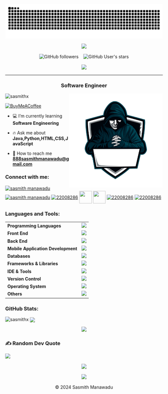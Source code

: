 <div align="center">
    
![header](https://github.com/s-shemmee/s-shemmee/blob/output/github-contribution-grid-snake-dark.svg)

</div>

<p align="center">
<img src = "https://user-images.githubusercontent.com/59575502/127335491-fdba1874-e943-4d3c-ab8c-678ffe22f8b8.png"/>
</p>
</div>
<div align="center">
<img alt="GitHub followers" src="https://img.shields.io/github/followers/sasmithx?style=social"> &nbsp;&nbsp; 
<img alt="GitHub User's stars" src="https://img.shields.io/github/stars/sasmithx?style=social" />
</div>

<div align="center">
<br>
  <img src="https://readme-typing-svg.herokuapp.com?font=Philosopher&color=E8E8E8&size=50&center=true&vCenter=true&height=60&width=618&lines=Hi+,+I'm+Sasmith+Manawadu+;Welcome+to+My+Profile!">
</div>
<hr>
<h3 align="center">Software Engineer</h3>
<img align="right" alt="Coding" width="300" height="300px" src="https://github.com/sasmithx/sasmithx/blob/main/mascotPro.png">

<p align="left"> <img src="https://komarev.com/ghpvc/?username=sasmithx&label=Profile%20views&color=000000&style=for-the-badge" alt="sasmithx" /> </p>

[![BuyMeACoffee](https://img.shields.io/badge/Buy%20Me%20a%20Coffee-ffdd00?style=for-the-badge&logo=buy-me-a-coffee&logoColor=black)](https://buymeacoffee.com/sasmithx)

- 💻 I’m currently learning **Software Engineering**

- 🔥 Ask me about **Java,Python,HTML,CSS,JavaScript**

- 🌿 How to reach me **888sasmithmanawadu@gmail.com**

 
<h3 align="left">Connect with me:</h3>
<p align="left">
<a href="https://discord.com/invite/sasmithx" target="blank"><img align="center" src="https://www.svgrepo.com/show/353655/discord-icon.svg" alt="sasmith manawadu" height="30" width="40" /></a>    
<a href="https://linkedin.com/in/sasmith manawadu" target="blank"><img align="center" src="https://raw.githubusercontent.com/rahuldkjain/github-profile-readme-generator/master/src/images/icons/Social/linked-in-alt.svg" alt="sasmith manawadu" height="30" width="40" /></a>
<a href="https://stackoverflow.com/users/22008286" target="blank"><img align="center" src="https://raw.githubusercontent.com/rahuldkjain/github-profile-readme-generator/master/src/images/icons/Social/stack-overflow.svg" alt="22008286" height="30" width="40" /></a>
<a href="https://www.hackerrank.com/profile/sasmithx" target="blank"><img align="center" src="https://upload.wikimedia.org/wikipedia/commons/thumb/4/40/HackerRank_Icon-1000px.png/900px-HackerRank_Icon-1000px.png"  height="40" width="40" /></a>
<a href="https://leetcode.com/u/sasmithx/" target="blank"><img align="center" src="https://upload.wikimedia.org/wikipedia/commons/8/8e/LeetCode_Logo_1.png?20190719232508"  height="40" width="40" /></a>    
<a href="https://hashnode.com/@Sasmithx" target="blank"><img align="center" src="https://www.svgrepo.com/show/353859/hashnode-icon.svg" alt="22008286" height="30" width="40" /></a>
<a href="https://medium.com/@888sasmithmanawadu" target="blank"><img align="center" src="https://miro.medium.com/v2/resize:fit:640/format:webp/1*Ra88BZ-CSTovFS2ZSURBgg.png" alt="22008286" height="30" width="150" /></a>    
</p>

<h3 align="left">Languages and Tools:</h3>
<div align="left">
  <table>
    <tr>
      <td><strong>Programming Languages</strong></td>
      <td><img src="https://skillicons.dev/icons?i=java,python,kotlin,dart" /></td>
    </tr>
    <tr>
      <td><strong>Front End</strong></td>
      <td><img src="https://skillicons.dev/icons?i=html,css,js,ts,react,bootstrap,tailwind,materialui,angular,wordpress,vite,vue,nextjs,nestjs" /></td>
    </tr>
    <tr>
      <td><strong>Back End</strong></td>
      <td><img src="https://skillicons.dev/icons?i=java,python,spring,hibernate,nodejs,express,kotlin,gradle,flask" /></td>
    </tr>
    <tr>
      <td><strong>Mobile Application Development</strong></td>
      <td><img src="https://skillicons.dev/icons?i=react,flutter,dart" /></td>
    </tr>
    <tr>
      <td><strong>Databases</strong></td>
      <td><img src="https://skillicons.dev/icons?i=mysql,mongodb" /></td>
    </tr>
    <tr>
      <td><strong>Frameworks & Libraries</strong></td>
      <td><img src="https://skillicons.dev/icons?i=spring,hibernate,nodejs,express,bootstrap,react,angular,vue,tailwind" /></td>
    </tr>
    <tr>
      <td><strong>IDE & Tools</strong></td>
      <td><img src="https://skillicons.dev/icons?i=idea,pycharm,webstorm,vscode,visualstudio,androidstudio,bash,powershell,arduino,qt,postman,maven,anaconda,pytorch" /></td>
    </tr>
    <tr>
      <td><strong>Version Control</strong></td>
      <td><img src="https://skillicons.dev/icons?i=git,github,gitlab" /></td>
    </tr>
    <tr>
      <td><strong>Operating System</strong></td>
      <td><img src="https://skillicons.dev/icons?i=linux,ubuntu,kali,windows" /></td>
    </tr>
    <tr>
      <td><strong>Others</strong></td>
      <td><img src="https://skillicons.dev/icons?i=unity,firebase,figma,ps,ai,xd,notion,obsidian" /></td>
    </tr>
  </table>
</div>


<h3 align="left">GitHub Stats:</h3>

<p><img align="left" src="https://github-readme-stats.vercel.app/api/top-langs/?username=sasmithx&theme=algolia&hide_border=false&include_all_commits=true&count_private=true&layout=compact" alt="sasmithx" /></p>

<p>&nbsp;<img align="center" src="https://github-readme-stats.vercel.app/api?username=sasmithx&theme=algolia&hide_border=false&include_all_commits=true&count_private=true" /></p>

<div align="center">
  <img src="https://github-readme-streak-stats.herokuapp.com/?user=sasmithx&theme=algolia&hide_border=true" />
 </div>

 ### ✍️ Random Dev Quote
![](https://quotes-github-readme.vercel.app/api?type=horizontal&theme=dark)

 <p align="center">
  <img  width="1000" src="https://capsule-render.vercel.app/api?type=waving&color=gradient&height=80&section=footer"/>
</p>
   
<p align="center">
  <img  width="1000" src="https://user-images.githubusercontent.com/73097560/115834477-dbab4500-a447-11eb-908a-139a6edaec5c.gif"/>
</p>

<p align="center">
  &copy; 2024 Sasmith Manawadu
</p>
